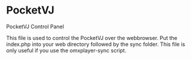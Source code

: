 PocketVJ
========

PocketVJ Control Panel


This file is used to control the PocketVJ over the webbrowser.
Put the index.php into your web directory followed by the sync folder.
This file is only useful if you use the omxplayer-sync script.
